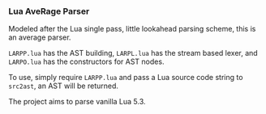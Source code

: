 ### Lua AveRage Parser

Modeled after the Lua single pass, little lookahead parsing scheme, this is an average parser.

`LARPP.lua` has the AST building, `LARPL.lua` has the stream based lexer, and `LARPO.lua` has the constructors for AST nodes.

To use, simply require `LARPP.lua` and pass a Lua source code string to `src2ast`, an AST will be returned.

The project aims to parse vanilla Lua 5.3.
